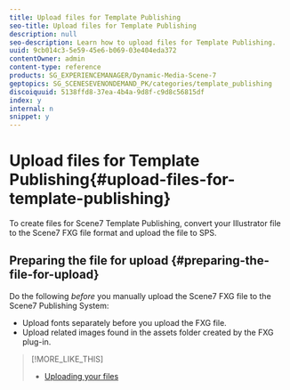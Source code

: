 ```yaml
---
title: Upload files for Template Publishing
seo-title: Upload files for Template Publishing
description: null
seo-description: Learn how to upload files for Template Publishing.
uuid: 9cb014c3-5e59-45e6-b069-03e404eda372
contentOwner: admin
content-type: reference
products: SG_EXPERIENCEMANAGER/Dynamic-Media-Scene-7
geptopics: SG_SCENESEVENONDEMAND_PK/categories/template_publishing
discoiquuid: 5138ffd8-37ea-4b4a-9d8f-c9d8c56815df
index: y
internal: n
snippet: y
---
```


# Upload files for Template Publishing{#upload-files-for-template-publishing}

To create files for Scene7 Template Publishing, convert your Illustrator file to the Scene7 FXG file format and upload the file to SPS.

## Preparing the file for upload {#preparing-the-file-for-upload}

Do the following *before* you manually upload the Scene7 FXG file to the Scene7 Publishing System:

* Upload fonts separately before you upload the FXG file. 
* Upload related images found in the assets folder created by the FXG plug-in.

>[!MORE_LIKE_THIS]
>
>* [Uploading your files](uploading-files.md#uploading_your_files)
